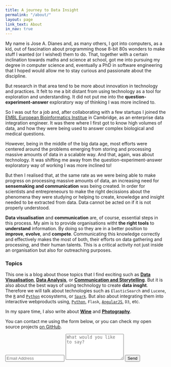 ```yaml
---
title: A journey to Data Insight
permalink: "/about/"
layout: page
link_text: About
in_nav: true
---
```


My name is Jose A. Dianes and, as many others, I got into computers, as a kid, out of fascination about programming those 8-bit 80s wonders to make stuff I wanted (or I wished) them to do. That, together with a certain inclination towards maths and science at school, got me into pursuing my degree in computer science and, eventually a PhD in software engineering that I hoped would allow me to stay curious and passionate about the discipline.  

But research in that area tend to be more about innovation in technology and practices. It felt to me a bit distant from using technology as a tool for exploration and understanding. It did not put me into the **question-experiment-answer** exploratory way of thinking I was more inclined to.

So I was out for a job and, after collaborating with a few startups I joined the [EMBL European Bioinformatics Institue](http://www.ebi.ac.uk) in Cambridge, as an enterprise data integration engineer. It was there where I first got to know high volumes of data, and how they were being used to answer complex biological and medical questions.  

However, being in the middle of the big data age, most efforts were centered around the problems emerging from storing and processing massive amounts of data in a scalable way. And that, again, was about technology. It was shifting me away from the question-experiment-answer exploratory way of working I was more inclined to!

But then I realised that, at the same rate as we were being able to make progress on processing massive amounts of data, an increasing need for **sensemaking and communication** was being created. In order for scientists and entrepreneours to make the right decissions about the phenomena they were studying or helping to create, knowledge and insight needed to be extracted from data. Data cannot be acted on if it is not properly understood.

**Data visualisation** and **communication** are, of course, essential steps in this process. My aim is to provide organisations witht **the right tools** to **understand** information. By doing so they are in a better position to **improve**, **evolve**, and **compete**. Communicating this knowledge correctly and effectively makes the most of both, their efforts on data gathering and processing, and their human talents. This is a critical activity not just inside an organisation but also for outreaching purposes.

### Topics 

This one is a blog about those topics that I find exciting such as [**Data Visualisation**](http://jadianes.me/categories/data-visualisation/), [**Data Analysis**](http://jadianes.me/categories/data-analysis/), or [**Communication and Storytelling**](http://jadianes.me/categories/communication/). But it is also about the best ways of using technology to create **data insght**. Therefore we will talk about technologies such as `ElasticSearch` and `Lucene`, the [`R`](http://jadianes.me/tags/r) and [`Python`](http://jadianes.me/tags/python) ecosystems, or [`Spark`](http://jadianes.me/tags/spark). But also about integrating them into interactive webproducts using, [`Python`](http://jadianes.me/tags/python), `Flask`, [`AngularJS`](http://jadianes.me/tags/angularjs), `D3`, etc.  

In my spare time, I also write about [**Wine**](http://aboutwine.mindglimpse.com/) and [**Photography**](http://jadianesphoto.com).  

You can contact me using the form below, or you can check my open source projects [on GitHub](https://github.com/jadianes).   

<div class="py2">
  <form action="https://forms.brace.io/jadianes@gmail.com" method="POST" class="form-stacked form-light">
    <input type="text" name="email" class="input mobile-block" placeholder="Email Address">
    <textarea type="text" name="content" class="input mobile-block" rows="5" placeholder="What would you like to say?"></textarea>
    <input type="submit" class="button button-blue button-big mobile-block" value="Send">
  </form>
</div>

